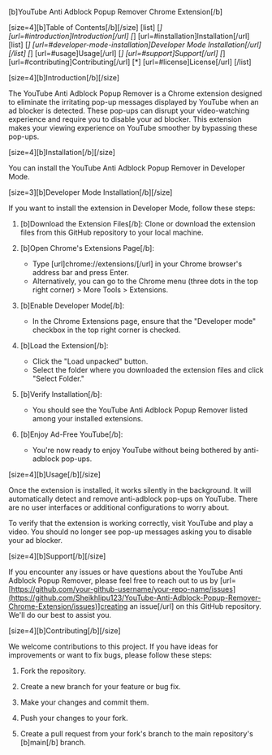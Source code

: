 [b]YouTube Anti Adblock Popup Remover Chrome Extension[/b]

[size=4][b]Table of Contents[/b][/size]
[list]
[*] [url=#introduction]Introduction[/url]
[*] [url=#installation]Installation[/url]
  [list]
  [*] [url=#developer-mode-installation]Developer Mode Installation[/url]
  [/list]
[*] [url=#usage]Usage[/url]
[*] [url=#support]Support[/url]
[*] [url=#contributing]Contributing[/url]
[*] [url=#license]License[/url]
[/list]

[size=4][b]Introduction[/b][/size]

The YouTube Anti Adblock Popup Remover is a Chrome extension designed to eliminate the irritating pop-up messages displayed by YouTube when an ad blocker is detected. These pop-ups can disrupt your video-watching experience and require you to disable your ad blocker. This extension makes your viewing experience on YouTube smoother by bypassing these pop-ups.

[size=4][b]Installation[/b][/size]

You can install the YouTube Anti Adblock Popup Remover in Developer Mode.

[size=3][b]Developer Mode Installation[/b][/size]

If you want to install the extension in Developer Mode, follow these steps:

1. [b]Download the Extension Files[/b]: Clone or download the extension files from this GitHub repository to your local machine.

2. [b]Open Chrome's Extensions Page[/b]:
   - Type [url]chrome://extensions/[/url] in your Chrome browser's address bar and press Enter.
   - Alternatively, you can go to the Chrome menu (three dots in the top right corner) > More Tools > Extensions.

3. [b]Enable Developer Mode[/b]:
   - In the Chrome Extensions page, ensure that the "Developer mode" checkbox in the top right corner is checked.

4. [b]Load the Extension[/b]:
   - Click the "Load unpacked" button.
   - Select the folder where you downloaded the extension files and click "Select Folder."

5. [b]Verify Installation[/b]:
   - You should see the YouTube Anti Adblock Popup Remover listed among your installed extensions.


7. [b]Enjoy Ad-Free YouTube[/b]:
   - You're now ready to enjoy YouTube without being bothered by anti-adblock pop-ups.

[size=4][b]Usage[/b][/size]

Once the extension is installed, it works silently in the background. It will automatically detect and remove anti-adblock pop-ups on YouTube. There are no user interfaces or additional configurations to worry about.

To verify that the extension is working correctly, visit YouTube and play a video. You should no longer see pop-up messages asking you to disable your ad blocker.

[size=4][b]Support[/b][/size]

If you encounter any issues or have questions about the YouTube Anti Adblock Popup Remover, please feel free to reach out to us by [url=[https://github.com/your-github-username/your-repo-name/issues](https://github.com/Sheikhlipu123/YouTube-Anti-Adblock-Popup-Remover-Chrome-Extension/issues)]creating an issue[/url] on this GitHub repository. We'll do our best to assist you.

[size=4][b]Contributing[/b][/size]

We welcome contributions to this project. If you have ideas for improvements or want to fix bugs, please follow these steps:

1. Fork the repository.

2. Create a new branch for your feature or bug fix.

3. Make your changes and commit them.

4. Push your changes to your fork.

5. Create a pull request from your fork's branch to the main repository's [b]main[/b] branch.


